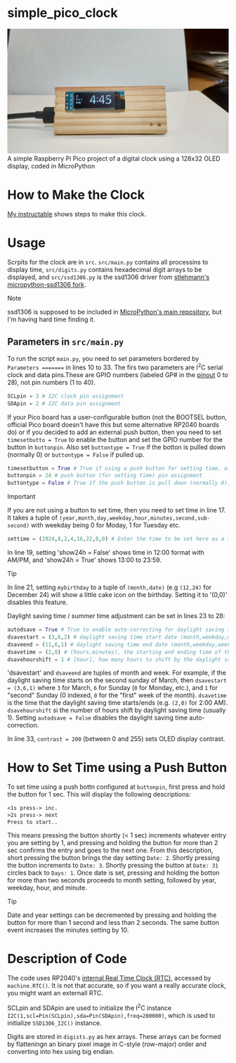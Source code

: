 # simple_pico_clock
![Alt text](images/clock_image.webp)
A simple Raspberry Pi Pico project of a digital clock using a 128x32 OLED display, coded in MicroPython

# How to Make the Clock
[My instructable]() shows steps to make this clock.

# Usage
Scrpits for the clock are in `src`. `src/main.py` contains all processins to display time, `src/digits.py` contains hexadecimal digit arrays to be displayed, and `src/ssd1306.py` is the ssd1306 driver from [stlehmann's micropython-ssd1306 fork](https://github.com/stlehmann/micropython-ssd1306/tree/master). 
> [!NOTE]
> ssd1306 is supposed to be included in [MicroPython's main repository](https://github.com/micropython/micropython/tree/master), but I'm having hard time finding it.

## Parameters in `src/main.py`
To run the script `main.py`, you need to set parameters bordered by `Parameters =======` in lines 10 to 33. The firs two parameters are I<sup>2</sup>C serial clock and data pins.These are GPIO numbers (labeled GP# in the [pinout](https://www.raspberrypi.com/documentation/microcontrollers/pico-series.html) 0 to 28), not pin numbers (1 to 40).
```python:src/main.py [10-11]
SCLpin = 3 # I2C clock pin assignment
SDApin = 2 # I2C data pin assignment
```

If your Pico board has a user-configurable button (not the BOOTSEL button, official Pico board doesn't have this but some alternative RP2040 boards do) or if you decided to add an external push button, then you need to set `timesetbutto = True` to enable the button and set the GPIO number for the button in `buttonpin`. Also set `buttontype = True` if the botton is pulled down (normally 0) or  `buttontype = False` if pulled up.
```python:src/main.py [13-15]
timesetbutton = True # True if using a push button for setting time, otherwise false (if false, set time by editing the settime variable below)
buttonpin = 24 # push button (for setting time) pin assignment
buttontype = False # True if the push button is pull down (normally 0), False if pull up (normally 1)
```

> [!IMPORTANT]
>If you are not using a button to set time, then you need to set time in line 17. It takes a tuple of `(year,month,day,weekday,hour,minutes,second,sub-second)` with weekday being 0 for Moday, 1 for Tuesday etc.
>```python:src/main.py [17]
>settime = (2024,8,2,4,16,22,0,0) # Enter the time to be set here as a tuple (year,month,day,weekday(Monday=0),hour,minutes,second,sub-second)
>```

In line 19, setting 'show24h = False' shows time in 12:00 format with AM/PM, and 'show24h = True' shows 13:00 to 23:59.

>[!Tip]
>In line 21, setting `mybirthday` to a tuple of `(month,date)` (e.g `(12,24)` for December 24) will show a little cake icon on the birthday. Setting it to '(0,0)' disables this feature.

Daylight saving time / summer time adjustment can be set in lines 23 to 28:
```python:src/main.py [23-28]
autodsave = True # True to enable auto-correcting for daylight saving time (auto-correction is not executed when the script starts)
dsavestart = (3,6,2) # daylight saving time start date (month,weekday,weekday count from the beginning of month), for example, "second sunday in March" = (3,6,1)
dsaveend = (11,6,1) # daylight saving time end date (month,weekday,weekday count from the beginning of month), weekday is the index of the "weekdays" array
dsavetime = (2,0) # (hours,minutes), the starting and ending time of the daylight saving time
dsavehourshift = 1 # [hour], how many hours to shift by the daylight saving time
```
'dsavestart' and `dsaveend` are tuples of month and week. For example, if the daylight saving time starts on the second sunday of March, then `dsavestart = (3,6,1)` where `3` for March, `6` for Sunday (`0` for Monday, etc.), and `1` for "second" Sunday (0 indexed, `0` for the "first" week of the month). `dsavetime` is the time that the daylight saving time starts/ends (e.g. `(2,0)` for 2:00 AM). `dsavehourshift` si the number of hours shift by daylight saving time (usually 1). Setting `autodsave = False` disables the daylight saving time auto-correction.

In line 33, `contrast = 200` (between 0 and 255) sets OLED display contrast.


# How to Set Time using a Push Button
To set time using a push bottn configured at `buttonpin`, first press and hold the button for 1 sec. This will display the following descriptions:
```
<1s press-> inc.
>2s press-> next
Press to start..
```
This means pressing the button shortly (< 1 sec) increments whatever entry you are setting by 1, and pressing and holding the button for more than 2 sec confirms the entry and goes to the next one. From this description, short pressing the button brings the day setting `Date: 2`. Shortly pressing the button increments to `Date: 3`. Shortly pressing the button at `Date: 31` circles back to `Days: 1`. Once date is set, pressing and holding the botton for more than two seconds proceeds to month setting, followed by year, weekday, hour, and minute.

>[!Tip]
>Date and year settings can be decremented by pressing and holding the button for more than 1 second and less than 2 seconds. The same button event increases the minutes setting by 10.


# Description of Code
The code uses RP2040's [internal Real Time Clock (RTC)](https://docs.micropython.org/en/latest/library/machine.RTC.html), accessed by `machine.RTC()`. It is not that accurate, so if you want a really accurate clock, you might want an externall RTC.

SCLpin and SDApin are used to initialize the I<sup>2</sup>C instance `I2C(1,scl=Pin(SCLpin),sda=Pin(SDApin),freq=200000)`, which is used to initialize `SSD1306_I2C()` instance. 

Digits are stored in `digists.py` as hex arrays. These arrays can be formed by flatteningn an binary pixel image in C-style (row-major) order and converting into hex using big endian.



